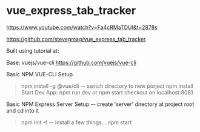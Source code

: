 # vue_express_tab_tracker
https://www.youtube.com/watch?v=Fa4cRMaTDUI&t=2878s

<https://github.com/stevegmag/vue_express_tab_tracker>

Built using tutorial at:

Base: vuejs/vue-cli
<https://github.com/vuejs/vue-cli>


Basic NPM VUE-CLI Setup
> npm install -g @vue/cli
-- switch directory to new porject
> npm install
Start Dev App:
> npm run dev
or
> npm start
checkout on localhost:8081

Basic NPM Express Server Setup
-- create 'server' directory at project root and cd into it
> npm init -f
-- install a few things...
> npm start

